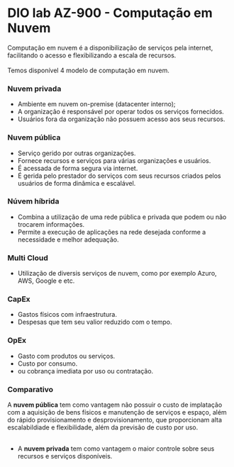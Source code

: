 # DIO lab AZ-900 - Computação em Nuvem
Computação em nuvem é a disponibilização de serviços pela internet, facilitando o acesso e flexibilizando a escala de recursos.<br/>
<br/>
Temos disponível 4 modelo de computação em nuvem.
### Nuvem privada
- Ambiente em nuvem on-premise (datacenter interno);
- A organização é responsável por operar todos os serviços fornecidos.
- Usuários fora da organização não possuem acesso aos seus recursos.

### Nuvem pública
- Serviço gerido por outras organizações.
- Fornece recursos e serviços para várias organizações e usuários.
- É acessada de forma segura via internet.
- É gerida pelo prestador do serviços com seus recursos criados pelos usuários de forma dinâmica e escalável.

### Núvem híbrida
- Combina a utilização de uma rede pública e privada que podem ou não trocarem informações.
- Permite a execução de aplicações na rede desejada conforme a necessidade e melhor adequação.

### Multi Cloud
- Utilização de diversis serviços de nuvem, como por exemplo Azuro, AWS, Google e etc.

### CapEx
- Gastos físicos com infraestrutura.
- Despesas que tem seu valior reduzido com o tempo.

### OpEx
- Gasto com produtos ou serviços.
- Custo por consumo.
- ou cobrança imediata por uso ou contratação.

### Comparativo
A **nuvem pública** tem como vantagem não possuir o custo de implatação com a aquisição de bens físicos e manutenção de serviços e espaço, além do rápido provisionamento e desprovisionamento, que proporcionam alta escalabildiade e flexibilidade, além da previsão de custo por uso.</br>
</br>
- A **nuvem privada** tem como vantagem o maior controle sobre seus recursos e serviços disponíveis.</br>
